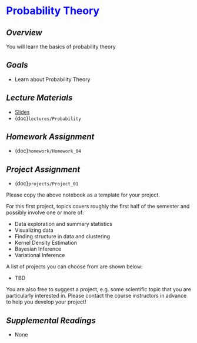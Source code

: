# <span style="color: blue;"><b>Probability Theory</b></span>

## *Overview*
You will learn the basics of probability theory

## *Goals*
* Learn about Probability Theory

## *Lecture Materials*
* [Slides](https://docs.google.com/presentation/d/1qW-gCHY3bQMmB0-klM0crTD9020UG3DTlT_awlOhy2A/edit?usp=sharing)
* {doc}`lectures/Probability`

## *Homework Assignment*
* {doc}`homework/Homework_04`

## *Project Assignment*
* {doc}`projects/Project_01`

Please copy the above notebook as a template for your project.

For this first project, topics covers roughly the first half of the semester and possibly involve one or more of:
* Data exploration and summary statistics
* Visualizing data
* Finding structure in data and clustering
* Kernel Density Estimation
* Bayesian Inference
* Variational Inference

A list of projects you can choose from are shown below:
* TBD

You are also free to suggest a project, e.g. some scientific topic that you are particularly interested in. Please contact the course instructors in advance to help you develop your project!

## *Supplemental Readings*
* None
